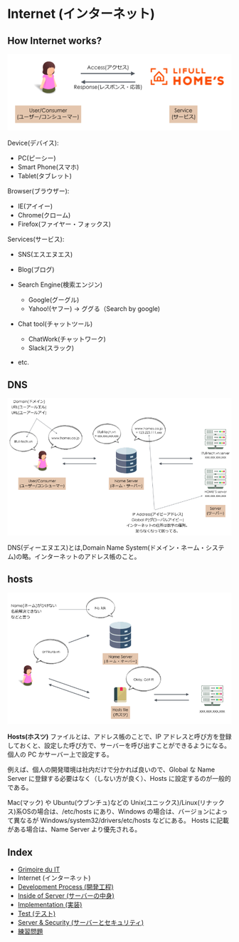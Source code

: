 # Internet (インターネット)
## How Internet works?
<div align="center"><img src="https://raw.githubusercontent.com/kurab/grimoireduit/images/01.png"></div>

Device(デバイス):
- PC(ピーシー)
- Smart Phone(スマホ)
- Tablet(タブレット)

Browser(ブラウザー):
- IE(アイイー)
- Chrome(クローム)
- Firefox(ファイヤー・フォックス)

Services(サービス):
- SNS(エスエヌエス)
- Blog(ブログ)
- Search Engine(検索エンジン)
  - Google(グーグル)
  - Yahoo!(ヤフー)
  → ググる（Search by google)
- Chat tool(チャットツール)
  - ChatWork(チャットワーク)
  - Slack(スラック)

- etc.

## DNS
<div align="center"><img src="https://raw.githubusercontent.com/kurab/grimoireduit/images/02.png"></div>

DNS(ディーエヌエス)とは,Domain Name System(ドメイン・ネーム・システム)の略。インターネットのアドレス帳のこと。

## hosts
<div align="center"><img src="https://raw.githubusercontent.com/kurab/grimoireduit/images/03.png"></div>

**Hosts(ホスツ)** ファイルとは、アドレス帳のことで、IP アドレスと呼び方を登録しておくと、設定した呼び方で、サーバーを呼び出すことができるようになる。個人の PC かサーバー上で設定する。

例えば、個人の開発環境は社内だけで分かれば良いので、Global な Name Server に登録する必要はなく（しない方が良く）、Hosts に設定するのが一般的である。

Mac(マック) や Ubuntu(ウブンチュ)などの Unix(ユニックス)/Linux(リナックス)系OSの場合は、/etc/hosts にあり、Windows の場合は、バージョンによって異なるが Windows/system32/drivers/etc/hosts などにある。
Hosts に記載がある場合は、Name Server より優先される。

## Index
- [Grimoire du IT](../../README.md)
- Internet (インターネット)
- [Development Process (開発工程)](../process/README.md)
- [Inside of Server (サーバーの中身)](../server/README.md)
- [Implementation (実装)](../implement/README.md)
- [Test (テスト)](../test/README.md)
- [Server & Security (サーバーとセキュリティ)](../security/README.md)
- [練習問題](../practice/README.md)
